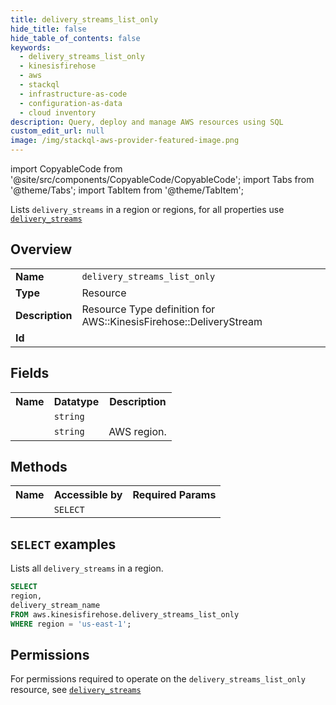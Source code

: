 ```yaml
---
title: delivery_streams_list_only
hide_title: false
hide_table_of_contents: false
keywords:
  - delivery_streams_list_only
  - kinesisfirehose
  - aws
  - stackql
  - infrastructure-as-code
  - configuration-as-data
  - cloud inventory
description: Query, deploy and manage AWS resources using SQL
custom_edit_url: null
image: /img/stackql-aws-provider-featured-image.png
---
```


import CopyableCode from '@site/src/components/CopyableCode/CopyableCode';
import Tabs from '@theme/Tabs';
import TabItem from '@theme/TabItem';

Lists <code>delivery_streams</code> in a region or regions, for all properties use <a href="/services/serviceName/delivery_streams/"><code>delivery_streams</code></a>

## Overview
<table>
<tbody>
<tr><td><b>Name</b></td><td><code>delivery_streams_list_only</code></td></tr>
<tr><td><b>Type</b></td><td>Resource</td></tr>
<tr><td><b>Description</b></td><td>Resource Type definition for AWS::KinesisFirehose::DeliveryStream</td></tr>
<tr><td><b>Id</b></td><td><CopyableCode code="aws.kinesisfirehose.delivery_streams_list_only" /></td></tr>
</tbody>
</table>

## Fields
<table>
<tbody>
<tr><th>Name</th><th>Datatype</th><th>Description</th></tr><tr><td><CopyableCode code="delivery_stream_name" /></td><td><code>string</code></td><td></td></tr>
<tr><td><CopyableCode code="region" /></td><td><code>string</code></td><td>AWS region.</td></tr>
</tbody>
</table>

## Methods

<table>
<tbody>
  <tr>
    <th>Name</th>
    <th>Accessible by</th>
    <th>Required Params</th>
  </tr>
  <tr>
    <td><CopyableCode code="list_resources" /></td>
    <td><code>SELECT</code></td>
    <td><CopyableCode code="region" /></td>
  </tr>
</tbody>
</table>

## `SELECT` examples
Lists all <code>delivery_streams</code> in a region.
```sql
SELECT
region,
delivery_stream_name
FROM aws.kinesisfirehose.delivery_streams_list_only
WHERE region = 'us-east-1';
```


## Permissions

For permissions required to operate on the <code>delivery_streams_list_only</code> resource, see <a href="/services/kinesisfirehose/delivery_streams/#permissions"><code>delivery_streams</code></a>

